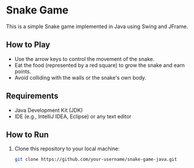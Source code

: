 # Snake Game

This is a simple Snake game implemented in Java using Swing and JFrame.

## How to Play

- Use the arrow keys to control the movement of the snake.
- Eat the food (represented by a red square) to grow the snake and earn points.
- Avoid colliding with the walls or the snake's own body.

## Requirements

- Java Development Kit (JDK)
- IDE (e.g., IntelliJ IDEA, Eclipse) or any text editor

## How to Run

1. Clone this repository to your local machine:

   ```bash
   git clone https://github.com/your-username/snake-game-java.git

